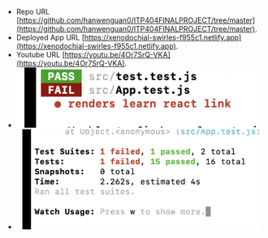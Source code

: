 - Repo URL [https://github.com/hanwenguan0/ITP404FINALPROJECT/tree/master](https://github.com/hanwenguan0/ITP404FINALPROJECT/tree/master).
- Deployed App URL [https://xenodochial-swirles-f955c1.netlify.app](https://xenodochial-swirles-f955c1.netlify.app).
- Youtube URL [https://youtu.be/4Or7SrQ-VKA](https://youtu.be/4Or7SrQ-VKA).
- ![](/img1.png )
- ![](/img2.png )
